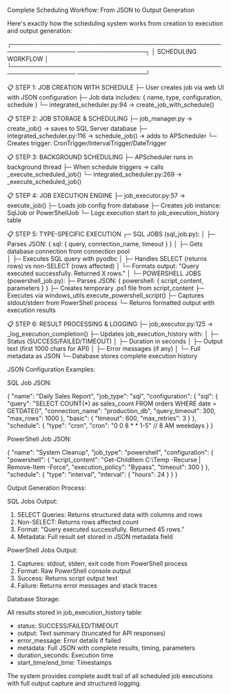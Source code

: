 Complete Scheduling Workflow: From JSON to Output Generation

  Here's exactly how the scheduling system works from creation to
  execution and output generation:

  ┌─────────────────────────────────────────────────────────────────
  ────────────────┐
  │                           SCHEDULING WORKFLOW
                 │
  └─────────────────────────────────────────────────────────────────
  ────────────────┘

  📋 STEP 1: JOB CREATION WITH SCHEDULE
     ├─ User creates job via web UI with JSON configuration
     ├─ Job data includes: { name, type, configuration, schedule }
     └─ integrated_scheduler.py:94 → create_job_with_schedule()

  📋 STEP 2: JOB STORAGE & SCHEDULING
     ├─ job_manager.py → create_job() → saves to SQL Server database
     ├─ integrated_scheduler.py:116 → schedule_job() → adds to
  APScheduler
     └─ Creates trigger: CronTrigger/IntervalTrigger/DateTrigger

  📋 STEP 3: BACKGROUND SCHEDULING
     ├─ APScheduler runs in background thread
     ├─ When schedule triggers → calls _execute_scheduled_job()
     └─ integrated_scheduler.py:269 → _execute_scheduled_job()

  📋 STEP 4: JOB EXECUTION ENGINE
     ├─ job_executor.py:57 → execute_job()
     ├─ Loads job config from database
     ├─ Creates job instance: SqlJob or PowerShellJob
     └─ Logs execution start to job_execution_history table

  📋 STEP 5: TYPE-SPECIFIC EXECUTION
     ┌─ SQL JOBS (sql_job.py):
     │  ├─ Parses JSON: { sql: { query, connection_name, timeout } }
     │  ├─ Gets database connection from connection pool  
     │  ├─ Executes SQL query with pyodbc
     │  ├─ Handles SELECT (returns rows) vs non-SELECT (rows 
  affected)
     │  └─ Formats output: "Query executed successfully. Returned X 
  rows."
     │
     └─ POWERSHELL JOBS (powershell_job.py):
        ├─ Parses JSON: { powershell: { script_content, parameters }
   }
        ├─ Creates temporary .ps1 file from script_content
        ├─ Executes via windows_utils.execute_powershell_script()
        ├─ Captures stdout/stderr from PowerShell process
        └─ Returns formatted output with execution results

  📋 STEP 6: RESULT PROCESSING & LOGGING
     ├─ job_executor.py:125 → _log_execution_completion()
     ├─ Updates job_execution_history with:
     │  ├─ Status (SUCCESS/FAILED/TIMEOUT)
     │  ├─ Duration in seconds
     │  ├─ Output text (first 1000 chars for API)
     │  ├─ Error messages (if any)
     │  └─ Full metadata as JSON
     └─ Database stores complete execution history

  JSON Configuration Examples:

  SQL Job JSON:

  {
    "name": "Daily Sales Report",
    "job_type": "sql",
    "configuration": {
      "sql": {
        "query": "SELECT COUNT(*) as sales_count FROM orders WHERE 
  date = GETDATE()",
        "connection_name": "production_db",
        "query_timeout": 300,
        "max_rows": 1000
      },
      "basic": {
        "timeout": 600,
        "max_retries": 3
      }
    },
    "schedule": {
      "type": "cron",
      "cron": "0 0 8 * * 1-5"  // 8 AM weekdays
    }
  }

  PowerShell Job JSON:

  {
    "name": "System Cleanup",
    "job_type": "powershell",
    "configuration": {
      "powershell": {
        "script_content": "Get-ChildItem C:\\Temp -Recurse | 
  Remove-Item -Force",
        "execution_policy": "Bypass",
        "timeout": 300
      }
    },
    "schedule": {
      "type": "interval",
      "interval": {
        "hours": 24
      }
    }
  }

  Output Generation Process:

  SQL Jobs Output:

  1. SELECT Queries: Returns structured data with columns and rows
  2. Non-SELECT: Returns rows affected count
  3. Format: "Query executed successfully. Returned 45 rows."
  4. Metadata: Full result set stored in JSON metadata field

  PowerShell Jobs Output:

  1. Captures: stdout, stderr, exit code from PowerShell process
  2. Format: Raw PowerShell console output
  3. Success: Returns script output text
  4. Failure: Returns error messages and stack traces

  Database Storage:

  All results stored in job_execution_history table:
  - status: SUCCESS/FAILED/TIMEOUT
  - output: Text summary (truncated for API responses)
  - error_message: Error details if failed
  - metadata: Full JSON with complete results, timing, parameters
  - duration_seconds: Execution time
  - start_time/end_time: Timestamps

  The system provides complete audit trail of all scheduled job
  executions with full output capture and structured logging.
